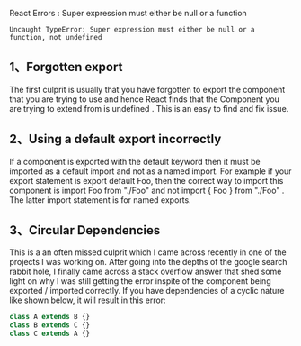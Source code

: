 React Errors : Super expression must either be null or a function

`
Uncaught TypeError: Super expression must either be null or a function, not undefined
`

1、Forgotten export
---
The first culprit is usually that you have forgotten to export the component that you are trying to use and hence React finds that the Component you are trying to extend from is undefined . This is an easy to find and fix issue.

2、Using a default export incorrectly
---
If a component is exported with the default keyword then it must be imported as a default import and not as a named import.
For example if your export statement is export default Foo, then the correct way to import this component is import Foo from "./Foo" and not import { Foo } from "./Foo" . The latter import statement is for named exports.

3、Circular Dependencies
---
This is a an often missed culprit which I came across recently in one of the projects I was working on. After going into the depths of the google search rabbit hole, I finally came across a stack overflow answer that shed some light on why I was still getting the error inspite of the component being exported / imported correctly.
If you have dependencies of a cyclic nature like shown below, it will result in this error:
```javascript
class A extends B {}
class B extends C {}
class C extends A {}
```
